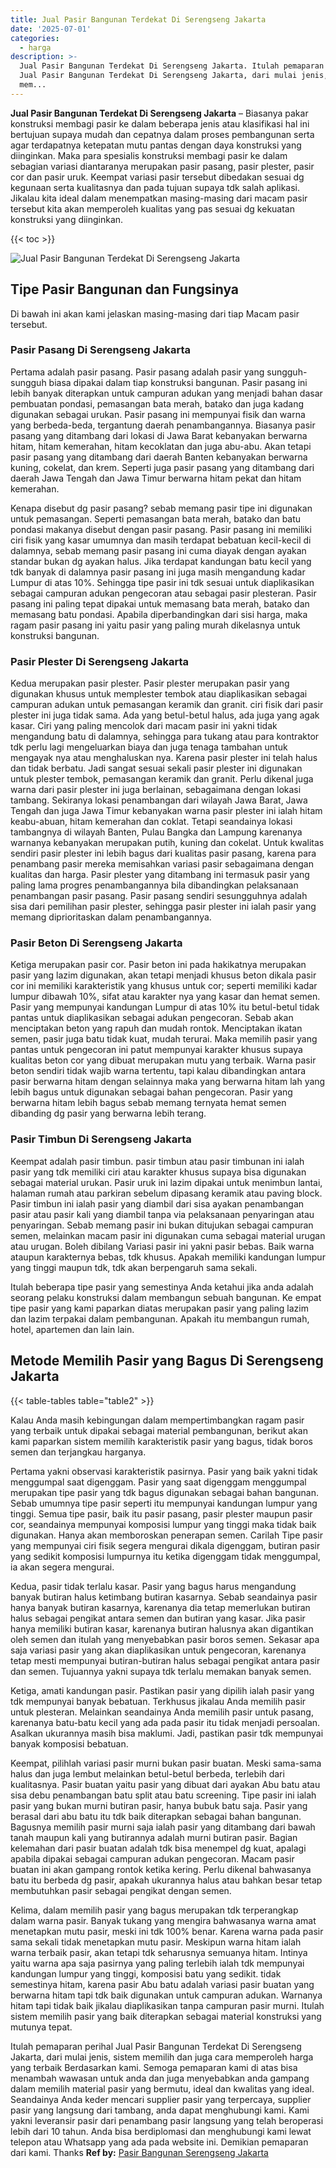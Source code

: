 ```yaml
---
title: Jual Pasir Bangunan Terdekat Di Serengseng Jakarta
date: '2025-07-01'
categories:
  - harga
description: >-
  Jual Pasir Bangunan Terdekat Di Serengseng Jakarta. Itulah pemaparan perihal
  Jual Pasir Bangunan Terdekat Di Serengseng Jakarta, dari mulai jenis, sistem
  mem...
---
```


**Jual Pasir Bangunan Terdekat Di Serengseng Jakarta** – Biasanya pakar konstruksi membagi pasir ke dalam beberapa jenis atau klasifikasi hal ini bertujuan supaya mudah dan cepatnya dalam proses pembangunan serta agar terdapatnya ketepatan mutu pantas dengan daya konstruksi yang diinginkan. Maka para spesialis konstruksi membagi pasir ke dalam sebagian variasi diantaranya merupakan pasir pasang, pasir plester, pasir cor dan pasir uruk. Keempat variasi pasir tersebut dibedakan sesuai dg kegunaan serta kualitasnya dan pada tujuan supaya tdk salah aplikasi. Jikalau kita ideal dalam menempatkan masing-masing dari macam pasir tersebut kita akan memperoleh kualitas yang pas sesuai dg kekuatan konstruksi yang diinginkan.

{{< toc >}}

![Jual Pasir Bangunan Terdekat Di Serengseng Jakarta](/images/jual-pasir-bangunan-74.png)

## Tipe Pasir Bangunan dan Fungsinya

Di bawah ini akan kami jelaskan masing-masing dari tiap Macam pasir tersebut.

### Pasir Pasang Di Serengseng Jakarta

Pertama adalah pasir pasang. Pasir pasang adalah pasir yang sungguh-sungguh biasa dipakai dalam tiap konstruksi bangunan. Pasir pasang ini lebih banyak diterapkan untuk campuran adukan yang menjadi bahan dasar pembuatan pondasi, pemasangan bata merah, batako dan juga kadang digunakan sebagai urukan. Pasir pasang ini mempunyai fisik dan warna yang berbeda-beda, tergantung daerah penambangannya. Biasanya pasir pasang yang ditambang dari lokasi di Jawa Barat kebanyakan berwarna hitam, hitam kemerahan, hitam kecoklatan dan juga abu-abu. Akan tetapi pasir pasang yang ditambang dari daerah Banten kebanyakan berwarna kuning, cokelat, dan krem. Seperti juga pasir pasang yang ditambang dari daerah Jawa Tengah dan Jawa Timur berwarna hitam pekat dan hitam kemerahan.

Kenapa disebut dg pasir pasang? sebab memang pasir tipe ini digunakan untuk pemasangan. Seperti pemasangan bata merah, batako dan batu pondasi makanya disebut dengan pasir pasang. Pasir pasang ini memiliki ciri fisik yang kasar umumnya dan masih terdapat bebatuan kecil-kecil di dalamnya, sebab memang pasir pasang ini cuma diayak dengan ayakan standar bukan dg ayakan halus. Jika terdapat kandungan batu kecil yang tdk banyak di dalamnya pasir pasang ini juga masih mengandung kadar Lumpur di atas 10%. Sehingga tipe pasir ini tdk sesuai untuk diaplikasikan sebagai campuran adukan pengecoran atau sebagai pasir plesteran. Pasir pasang ini paling tepat dipakai untuk memasang bata merah, batako dan memasang batu pondasi. Apabila diperbandingkan dari sisi harga, maka ragam pasir pasang ini yaitu pasir yang paling murah dikelasnya untuk konstruksi bangunan.

### Pasir Plester Di Serengseng Jakarta

Kedua merupakan pasir plester. Pasir plester merupakan pasir yang digunakan khusus untuk memplester tembok atau diaplikasikan sebagai campuran adukan untuk pemasangan keramik dan granit. ciri fisik dari pasir plester ini juga tidak sama. Ada yang betul-betul halus, ada juga yang agak kasar. Ciri yang paling mencolok dari macam pasir ini yakni tidak mengandung batu di dalamnya, sehingga para tukang atau para kontraktor tdk perlu lagi mengeluarkan biaya dan juga tenaga tambahan untuk mengayak nya atau menghaluskan nya. Karena pasir plester ini telah halus dan tidak berbatu. Jadi sangat sesuai sekali pasir plester ini digunakan untuk plester tembok, pemasangan keramik dan granit. Perlu dikenal juga warna dari pasir plester ini juga berlainan, sebagaimana dengan lokasi tambang. Sekiranya lokasi penambangan dari wilayah Jawa Barat, Jawa Tengah dan juga Jawa Timur kebanyakan warna pasir plester ini ialah hitam keabu-abuan, hitam kemerahan dan coklat. Tetapi seandainya lokasi tambangnya di wilayah Banten, Pulau Bangka dan Lampung karenanya warnanya kebanyakan merupakan putih, kuning dan cokelat. Untuk kwalitas sendiri pasir plester ini lebih bagus dari kualitas pasir pasang, karena para penambang pasir mereka memisahkan variasi pasir sebagaimana dengan kualitas dan harga. Pasir plester yang ditambang ini termasuk pasir yang paling lama progres penambangannya bila dibandingkan pelaksanaan penambangan pasir pasang. Pasir pasang sendiri sesungguhnya adalah sisa dari pemilihan pasir plester, sehingga pasir plester ini ialah pasir yang memang diprioritaskan dalam penambangannya.

### Pasir Beton Di Serengseng Jakarta

Ketiga merupakan pasir cor. Pasir beton ini pada hakikatnya merupakan pasir yang lazim digunakan, akan tetapi menjadi khusus beton dikala pasir cor ini memiliki karakteristik yang khusus untuk cor; seperti memiliki kadar lumpur dibawah 10%, sifat atau karakter nya yang kasar dan hemat semen. Pasir yang mempunyai kandungan Lumpur di atas 10% itu betul-betul tidak pantas untuk diaplikasikan sebagai adukan pengecoran. Sebab akan menciptakan beton yang rapuh dan mudah rontok. Menciptakan ikatan semen, pasir juga batu tidak kuat, mudah terurai. Maka memilih pasir yang pantas untuk pengecoran ini patut mempunyai karakter khusus supaya kualitas beton cor yang dibuat merupakan mutu yang terbaik. Warna pasir beton sendiri tidak wajib warna tertentu, tapi kalau dibandingkan antara pasir berwarna hitam dengan selainnya maka yang berwarna hitam lah yang lebih bagus untuk digunakan sebagai bahan pengecoran. Pasir yang berwarna hitam lebih bagus sebab memang ternyata hemat semen dibanding dg pasir yang berwarna lebih terang.

### Pasir Timbun Di Serengseng Jakarta

Keempat adalah pasir timbun. pasir timbun atau pasir timbunan ini ialah pasir yang tdk memiliki ciri atau karakter khusus supaya bisa digunakan sebagai material urukan. Pasir uruk ini lazim dipakai untuk menimbun lantai, halaman rumah atau parkiran sebelum dipasang keramik atau paving block. Pasir timbun ini ialah pasir yang diambil dari sisa ayakan penambangan pasir atau pasir kali yang diambil tanpa via pelaksanaan penyaringan atau penyaringan. Sebab memang pasir ini bukan ditujukan sebagai campuran semen, melainkan macam pasir ini digunakan cuma sebagai material urugan atau urugan. Boleh dibilang Variasi pasir ini yakni pasir bebas. Baik warna ataupun karakternya bebas, tdk khusus. Apakah memiliki kandungan lumpur yang tinggi maupun tdk, tdk akan berpengaruh sama sekali.

Itulah beberapa tipe pasir yang semestinya Anda ketahui jika anda adalah seorang pelaku konstruksi dalam membangun sebuah bangunan. Ke empat tipe pasir yang kami paparkan diatas merupakan pasir yang paling lazim dan lazim terpakai dalam pembangunan. Apakah itu membangun rumah, hotel, apartemen dan lain lain.

## Metode Memilih Pasir yang Bagus Di Serengseng Jakarta

{{< table-tables table="table2" >}}

Kalau Anda masih kebingungan dalam mempertimbangkan ragam pasir yang terbaik untuk dipakai sebagai material pembangunan, berikut akan kami paparkan sistem memilih karakteristik pasir yang bagus, tidak boros semen dan terjangkau harganya.

Pertama yakni observasi karakteristik pasirnya. Pasir yang baik yakni tidak menggumpal saat digenggam. Pasir yang saat digenggam menggumpal merupakan tipe pasir yang tdk bagus digunakan sebagai bahan bangunan. Sebab umumnya tipe pasir seperti itu mempunyai kandungan lumpur yang tinggi. Semua tipe pasir, baik itu pasir pasang, pasir plester maupun pasir cor, seandainya mempunyai komposisi lumpur yang tinggi maka tidak baik digunakan. Hanya akan memboroskan penerapan semen. Carilah Tipe pasir yang mempunyai ciri fisik segera mengurai dikala digenggam, butiran pasir yang sedikit komposisi lumpurnya itu ketika digenggam tidak menggumpal, ia akan segera mengurai.

Kedua, pasir tidak terlalu kasar. Pasir yang bagus harus mengandung banyak butiran halus ketimbang butiran kasarnya. Sebab seandainya pasir hanya banyak butiran kasarnya, karenanya dia tetap memerlukan butiran halus sebagai pengikat antara semen dan butiran yang kasar. Jika pasir hanya memiliki butiran kasar, karenanya butiran halusnya akan digantikan oleh semen dan itulah yang menyebabkan pasir boros semen. Sekasar apa saja variasi pasir yang akan diaplikasikan untuk pengecoran, karenanya tetap mesti mempunyai butiran-butiran halus sebagai pengikat antara pasir dan semen. Tujuannya yakni supaya tdk terlalu memakan banyak semen.

Ketiga, amati kandungan pasir. Pastikan pasir yang dipilih ialah pasir yang tdk mempunyai banyak bebatuan. Terkhusus jikalau Anda memilih pasir untuk plesteran. Melainkan seandainya Anda memilih pasir untuk pasang, karenanya batu-batu kecil yang ada pada pasir itu tidak menjadi persoalan. Asalkan ukurannya masih bisa maklumi. Jadi, pastikan pasir tdk mempunyai banyak komposisi bebatuan.

Keempat, pilihlah variasi pasir murni bukan pasir buatan. Meski sama-sama halus dan juga lembut melainkan betul-betul berbeda, terlebih dari kualitasnya. Pasir buatan yaitu pasir yang dibuat dari ayakan Abu batu atau sisa debu penambangan batu split atau batu screening. Tipe pasir ini ialah pasir yang bukan murni butiran pasir, hanya bubuk batu saja. Pasir yang berasal dari abu batu itu tdk baik diterapkan sebagai bahan bangunan. Bagusnya memilih pasir murni saja ialah pasir yang ditambang dari bawah tanah maupun kali yang butirannya adalah murni butiran pasir. Bagian kelemahan dari pasir buatan adalah tdk bisa menempel dg kuat, apalagi apabila dipakai sebagai campuran adukan pengecoran. Macam pasir buatan ini akan gampang rontok ketika kering. Perlu dikenal bahwasanya batu itu berbeda dg pasir, apakah ukurannya halus atau bahkan besar tetap membutuhkan pasir sebagai pengikat dengan semen.

Kelima, dalam memilih pasir yang bagus merupakan tdk terperangkap dalam warna pasir. Banyak tukang yang mengira bahwasanya warna amat menetapkan mutu pasir, meski ini tdk 100% benar. Karena warna pada pasir sama sekali tidak menetapkan mutu pasir. Meskipun warna hitam ialah warna terbaik pasir, akan tetapi tdk seharusnya semuanya hitam. Intinya yaitu warna apa saja pasirnya yang paling terlebih ialah tdk mempunyai kandungan lumpur yang tinggi, komposisi batu yang sedikit. tidak semestinya hitam, karena pasir Abu batu adalah variasi pasir buatan yang berwarna hitam tapi tdk baik digunakan untuk campuran adukan. Warnanya hitam tapi tidak baik jikalau diaplikasikan tanpa campuran pasir murni. Itulah sistem memilih pasir yang baik diterapkan sebagai material konstruksi yang mutunya tepat.

Itulah pemaparan perihal Jual Pasir Bangunan Terdekat Di Serengseng Jakarta, dari mulai jenis, sistem memilih dan juga cara memperoleh harga yang terbaik Berdasarkan kami. Semoga pemaparan kami di atas bisa menambah wawasan untuk anda dan juga menyebabkan anda gampang dalam memilih material pasir yang bermutu, ideal dan kwalitas yang ideal. Seandainya Anda keder mencari supplier pasir yang terpercaya, supplier pasir yang langsung dari tambang, anda dapat menghubungi kami. Kami yakni leveransir pasir dari penambang pasir langsung yang telah beroperasi lebih dari 10 tahun. Anda bisa berdiplomasi dan menghubungi kami lewat telepon atau Whatsapp yang ada pada website ini. Demikian pemaparan dari kami. Thanks
**Ref by:** [Pasir Bangunan Serengseng Jakarta](https://id.wikipedia.org/wiki/Pasir)
